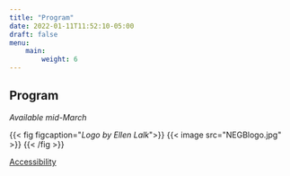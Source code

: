 ```yaml
---
title: "Program"
date: 2022-01-11T11:52:10-05:00
draft: false
menu:
    main:
        weight: 6
---
```


## Program

*Available mid-March*

{{< fig figcaption="*Logo by Ellen Lalk*">}}
{{< image src="NEGBlogo.jpg" >}}
{{< /fig >}}

<footer>
 <a href="https://accessibility.mit.edu">Accessibility</a>
</footer>
